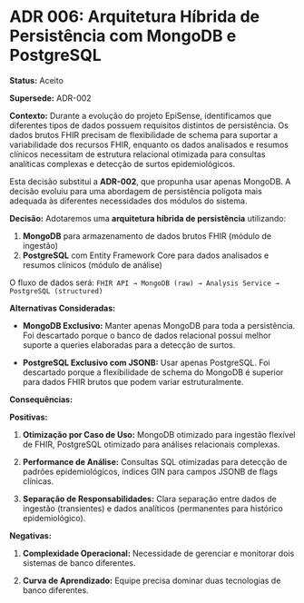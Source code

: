 # ADR 006: Arquitetura Híbrida de Persistência com MongoDB e PostgreSQL

**Status:** Aceito

**Supersede:** ADR-002

**Contexto:**
Durante a evolução do projeto EpiSense, identificamos que diferentes tipos de dados possuem requisitos distintos de persistência. Os dados brutos FHIR precisam de flexibilidade de schema para suportar a variabilidade dos recursos FHIR, enquanto os dados analisados e resumos clínicos necessitam de estrutura relacional otimizada para consultas analíticas complexas e detecção de surtos epidemiológicos.

Esta decisão substitui a **ADR-002**, que propunha usar apenas MongoDB. A decisão evoluiu para uma abordagem de persistência polígota mais adequada às diferentes necessidades dos módulos do sistema.

**Decisão:**
Adotaremos uma **arquitetura híbrida de persistência** utilizando:

1. **MongoDB** para armazenamento de dados brutos FHIR (módulo de ingestão)
2. **PostgreSQL** com Entity Framework Core para dados analisados e resumos clínicos (módulo de análise)

O fluxo de dados será: `FHIR API → MongoDB (raw) → Analysis Service → PostgreSQL (structured)`

**Alternativas Consideradas:**

* **MongoDB Exclusivo:** Manter apenas MongoDB para toda a persistência. Foi descartado porque o banco de dados relacional possui melhor suporte a queries elaboradas para a detecção de surtos.

* **PostgreSQL Exclusivo com JSONB:** Usar apenas PostgreSQL. Foi descartado porque a flexibilidade de schema do MongoDB é superior para dados FHIR brutos que podem variar estruturalmente.

**Consequências:**

**Positivas:**

1. **Otimização por Caso de Uso:** MongoDB otimizado para ingestão flexível de FHIR, PostgreSQL otimizado para análises relacionais complexas.

2. **Performance de Análise:** Consultas SQL otimizadas para detecção de padrões epidemiológicos, índices GIN para campos JSONB de flags clínicas.

3. **Separação de Responsabilidades:** Clara separação entre dados de ingestão (transientes) e dados analíticos (permanentes para histórico epidemiológico).


**Negativas:**

1. **Complexidade Operacional:** Necessidade de gerenciar e monitorar dois sistemas de banco diferentes.

2. **Curva de Aprendizado:** Equipe precisa dominar duas tecnologias de banco diferentes.
